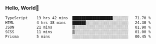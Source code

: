 
### Hello, World🐤

<!--START_SECTION:waka-->

```txt
TypeScript    13 hrs 42 mins  ██████████████████░░░░░░░   71.70 %
HTML          4 hrs 38 mins   ██████░░░░░░░░░░░░░░░░░░░   24.30 %
JSON          21 mins         ▒░░░░░░░░░░░░░░░░░░░░░░░░   01.90 %
SCSS          11 mins         ▒░░░░░░░░░░░░░░░░░░░░░░░░   01.00 %
Prisma        5 mins          ░░░░░░░░░░░░░░░░░░░░░░░░░   00.45 %
```

<!--END_SECTION:waka-->
